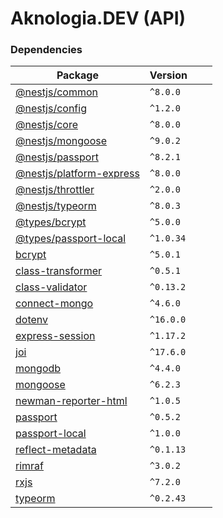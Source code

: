 # Aknologia.DEV (API)

### Dependencies

<!-- START -->
| Package | Version | | |
| ------- | ------- | ------- | ------- |
| [@nestjs/common](https://www.npmjs.com/package/@nestjs/common) | `^8.0.0` |
| [@nestjs/config](https://www.npmjs.com/package/@nestjs/config) | `^1.2.0` |
| [@nestjs/core](https://www.npmjs.com/package/@nestjs/core) | `^8.0.0` |
| [@nestjs/mongoose](https://www.npmjs.com/package/@nestjs/mongoose) | `^9.0.2` |
| [@nestjs/passport](https://www.npmjs.com/package/@nestjs/passport) | `^8.2.1` |
| [@nestjs/platform-express](https://www.npmjs.com/package/@nestjs/platform-express) | `^8.0.0` |
| [@nestjs/throttler](https://www.npmjs.com/package/@nestjs/throttler) | `^2.0.0` |
| [@nestjs/typeorm](https://www.npmjs.com/package/@nestjs/typeorm) | `^8.0.3` |
| [@types/bcrypt](https://www.npmjs.com/package/@types/bcrypt) | `^5.0.0` |
| [@types/passport-local](https://www.npmjs.com/package/@types/passport-local) | `^1.0.34` |
| [bcrypt](https://www.npmjs.com/package/bcrypt) | `^5.0.1` |
| [class-transformer](https://www.npmjs.com/package/class-transformer) | `^0.5.1` |
| [class-validator](https://www.npmjs.com/package/class-validator) | `^0.13.2` |
 [connect-mongo](https://www.npmjs.com/package/connect-mongo) | `^4.6.0` |
 [dotenv](https://www.npmjs.com/package/dotenv) | `^16.0.0` |
 [express-session](https://www.npmjs.com/package/express-session) | `^1.17.2` |
 [joi](https://www.npmjs.com/package/joi) | `^17.6.0` |
 [mongodb](https://www.npmjs.com/package/mongodb) | `^4.4.0` |
 [mongoose](https://www.npmjs.com/package/mongoose) | `^6.2.3` |
 [newman-reporter-html](https://www.npmjs.com/package/newman-reporter-html) | `^1.0.5` |
 [passport](https://www.npmjs.com/package/passport) | `^0.5.2` |
 [passport-local](https://www.npmjs.com/package/passport-local) | `^1.0.0` |
 [reflect-metadata](https://www.npmjs.com/package/reflect-metadata) | `^0.1.13` |
 [rimraf](https://www.npmjs.com/package/rimraf) | `^3.0.2` |
 [rxjs](https://www.npmjs.com/package/rxjs) | `^7.2.0` |
 [typeorm](https://www.npmjs.com/package/typeorm) | `^0.2.43` |
<!-- END -->
